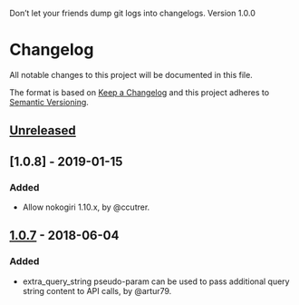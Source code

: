 Don’t let your friends dump git logs into changelogs.
Version 1.0.0
# Changelog
All notable changes to this project will be documented in this file.

The format is based on [Keep a Changelog](http://keepachangelog.com/en/1.0.0/)
and this project adheres to [Semantic Versioning](http://semver.org/spec/v2.0.0.html).

## [Unreleased]

## [1.0.8] - 2019-01-15
### Added
-  Allow nokogiri 1.10.x, by @ccutrer.

## [1.0.7] - 2018-06-04
### Added
-  extra_query_string pseudo-param can be used to pass additional query string content to API calls, by @artur79.

[Unreleased]: https://github.com/zachpendleton/adobe_connect/compare/v1.0.7...HEAD
[1.0.7]: https://github.com/zachpendleton/adobe_connect/compare/v1.0.6...v1.0.7
